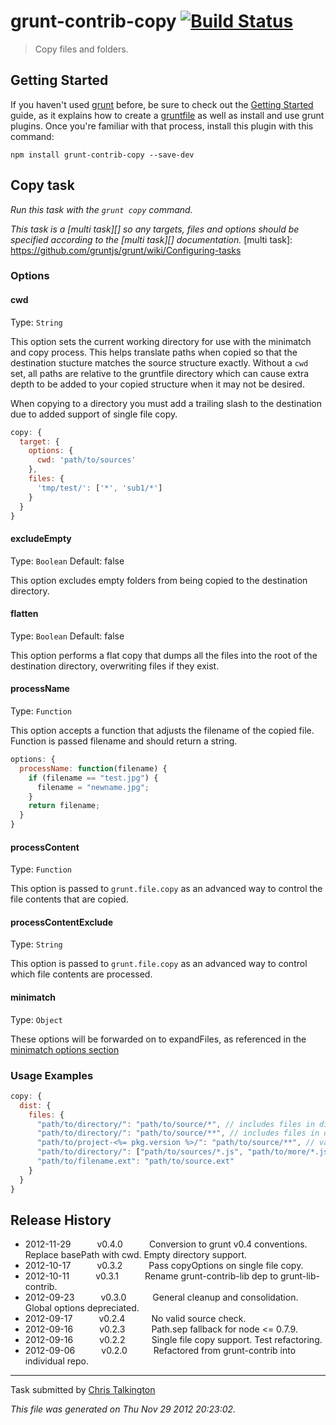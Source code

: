 # grunt-contrib-copy [![Build Status](https://secure.travis-ci.org/gruntjs/grunt-contrib-copy.png?branch=master)](http://travis-ci.org/gruntjs/grunt-contrib-copy)

> Copy files and folders.


## Getting Started
If you haven't used [grunt][] before, be sure to check out the [Getting Started][] guide, as it explains how to create a [gruntfile][Getting Started] as well as install and use grunt plugins. Once you're familiar with that process, install this plugin with this command:

```shell
npm install grunt-contrib-copy --save-dev
```

[grunt]: http://gruntjs.com/
[Getting Started]: https://github.com/gruntjs/grunt/blob/devel/docs/getting_started.md


## Copy task
_Run this task with the `grunt copy` command._

_This task is a [multi task][] so any targets, files and options should be specified according to the [multi task][] documentation._
[multi task]: https://github.com/gruntjs/grunt/wiki/Configuring-tasks


### Options

#### cwd
Type: `String`

This option sets the current working directory for use with the minimatch and copy process. This helps translate paths when copied so that the destination stucture matches the source structure exactly. Without a `cwd` set, all paths are relative to the gruntfile directory which can cause extra depth to be added to your copied structure when it may not be desired.

When copying to a directory you must add a trailing slash to the destination due to added support of single file copy.

```js
copy: {
  target: {
    options: {
      cwd: 'path/to/sources'
    },
    files: {
      'tmp/test/': ['*', 'sub1/*']
    }
  }
}
```

#### excludeEmpty
Type: `Boolean`
Default: false

This option excludes empty folders from being copied to the destination directory.

#### flatten
Type: `Boolean`
Default: false

This option performs a flat copy that dumps all the files into the root of the destination directory, overwriting files if they exist.

#### processName
Type: `Function`

This option accepts a function that adjusts the filename of the copied file. Function is passed filename and should return a string.

```js
options: {
  processName: function(filename) {
    if (filename == "test.jpg") {
      filename = "newname.jpg";
    }
    return filename;
  }
}
```

#### processContent
Type: `Function`

This option is passed to `grunt.file.copy` as an advanced way to control the file contents that are copied.

#### processContentExclude
Type: `String`

This option is passed to `grunt.file.copy` as an advanced way to control which file contents are processed.

#### minimatch
Type: `Object`

These options will be forwarded on to expandFiles, as referenced in the [minimatch options section](https://github.com/isaacs/minimatch/#options)

### Usage Examples

```js
copy: {
  dist: {
    files: {
      "path/to/directory/": "path/to/source/*", // includes files in dir
      "path/to/directory/": "path/to/source/**", // includes files in dir and subdirs
      "path/to/project-<%= pkg.version %>/": "path/to/source/**", // variables in destination
      "path/to/directory/": ["path/to/sources/*.js", "path/to/more/*.js"], // include JS files in two diff dirs
      "path/to/filename.ext": "path/to/source.ext"
    }
  }
}
```


## Release History

 * 2012-11-29   v0.4.0   Conversion to grunt v0.4 conventions. Replace basePath with cwd. Empty directory support.
 * 2012-10-17   v0.3.2   Pass copyOptions on single file copy.
 * 2012-10-11   v0.3.1   Rename grunt-contrib-lib dep to grunt-lib-contrib.
 * 2012-09-23   v0.3.0   General cleanup and consolidation. Global options depreciated.
 * 2012-09-17   v0.2.4   No valid source check.
 * 2012-09-16   v0.2.3   Path.sep fallback for node <= 0.7.9.
 * 2012-09-16   v0.2.2   Single file copy support. Test refactoring.
 * 2012-09-06   v0.2.0   Refactored from grunt-contrib into individual repo.

---

Task submitted by [Chris Talkington](http://christalkington.com/)

*This file was generated on Thu Nov 29 2012 20:23:02.*
